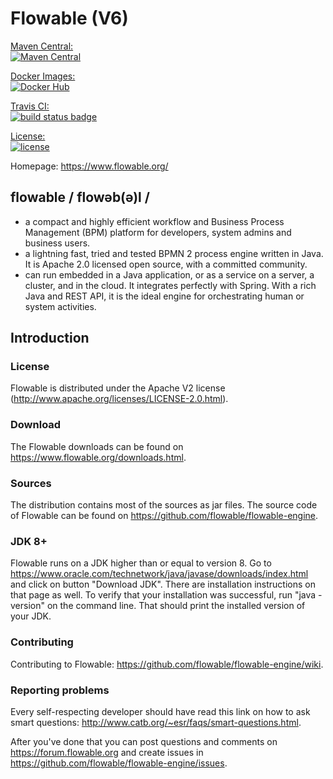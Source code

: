 Flowable (V6)
========

[Maven Central:  
    ![Maven Central](https://maven-badges.herokuapp.com/maven-central/org.flowable/flowable-engine/badge.svg)](https://maven-badges.herokuapp.com/maven-central/org.flowable/flowable-engine)

[Docker Images:  
    ![Docker Hub](https://images.microbadger.com/badges/version/flowable/flowable-rest.svg)](https://hub.docker.com/u/flowable/)

[Travis CI:  
	![build status badge](https://travis-ci.org/flowable/flowable-engine.svg?branch=master)](https://travis-ci.org/flowable/flowable-engine)

[License:  
	![license](https://img.shields.io/hexpm/l/plug.svg)](https://github.com/flowable/flowable-engine/blob/master/LICENSE)


Homepage: https://www.flowable.org/

## flowable / flowəb(ə)l /
* a compact and highly efficient workflow and Business Process Management (BPM) platform for developers, system admins and business users.
* a lightning fast, tried and tested BPMN 2 process engine written in Java.  It is Apache 2.0 licensed open source, with a committed community.
* can run embedded in a Java application, or as a service on a server, a cluster, and in the cloud.  It integrates perfectly with Spring.  With a rich Java and REST API, it is the ideal engine for orchestrating human or system activities.

## Introduction

### License

Flowable is distributed under the Apache V2 license (http://www.apache.org/licenses/LICENSE-2.0.html).

### Download

The Flowable downloads can be found on https://www.flowable.org/downloads.html.

### Sources

The distribution contains most of the sources as jar files. The source code of Flowable can be found on https://github.com/flowable/flowable-engine.

### JDK 8+

Flowable runs on a JDK higher than or equal to version 8. Go to https://www.oracle.com/technetwork/java/javase/downloads/index.html and click on button "Download JDK".  There are installation instructions on that page as well. To verify that your installation was successful, run "java -version" on the command line.  That should print the installed version of your JDK.

### Contributing

Contributing to Flowable: https://github.com/flowable/flowable-engine/wiki.

### Reporting problems

Every self-respecting developer should have read this link on how to ask smart questions: http://www.catb.org/~esr/faqs/smart-questions.html.

After you've done that you can post questions and comments on https://forum.flowable.org and create issues in https://github.com/flowable/flowable-engine/issues.
